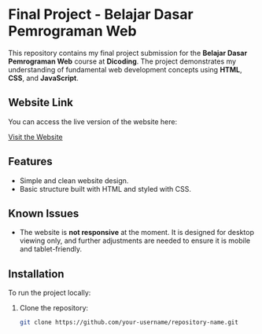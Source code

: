 # Final Project - Belajar Dasar Pemrograman Web

This repository contains my final project submission for the **Belajar Dasar Pemrograman Web** course at **Dicoding**. The project demonstrates my understanding of fundamental web development concepts using **HTML**, **CSS**, and **JavaScript**.

## Website Link

You can access the live version of the website here:

[Visit the Website](https://kabar-klaten.vercel.app)


## Features

- Simple and clean website design.
- Basic structure built with HTML and styled with CSS.

## Known Issues

- The website is **not responsive** at the moment. It is designed for desktop viewing only, and further adjustments are needed to ensure it is mobile and tablet-friendly.

## Installation

To run the project locally:

1. Clone the repository:

   ```bash
   git clone https://github.com/your-username/repository-name.git
